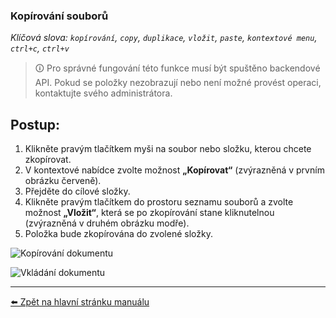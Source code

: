 ### Kopírování souborů
*Klíčová slova: `kopírování`, `copy`, `duplikace`, `vložit`, `paste`, `kontextové menu`, `ctrl+c`, `ctrl+v`*

> 🛈 Pro správné fungování této funkce musí být spuštěno backendové API. Pokud se položky nezobrazují nebo není možné provést operaci, kontaktujte svého administrátora.

## Postup:

1. Klikněte pravým tlačítkem myši na soubor nebo složku, kterou chcete zkopírovat.
2. V kontextové nabídce zvolte možnost **„Kopírovat“** (zvýrazněná v prvním obrázku červeně).
3. Přejděte do cílové složky.
4. Klikněte pravým tlačítkem do prostoru seznamu souborů a zvolte možnost **„Vložit“**, která se po zkopírování stane kliknutelnou (zvýrazněná v druhém obrázku modře).
5. Položka bude zkopírována do zvolené složky.

![Kopírování dokumentu](https://github.com/user-attachments/assets/6f850d8a-86c6-4c01-9d06-a91dbeb6213a)

![Vkládání dokumentu](https://github.com/user-attachments/assets/9c1f839d-a89b-4d25-9c90-a6616ca2c4df)

---

[⬅️ Zpět na hlavní stránku manuálu](../README.md)
